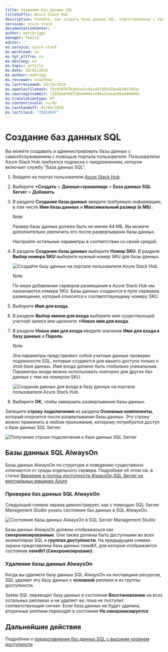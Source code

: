 ```yaml
---
title: Создание баз данных SQL
titleSuffix: Azure Stack Hub
description: Узнайте, как создать базы данных SQL, подготовленные с помощью адаптера поставщика ресурсов SQL, и управлять ими.
services: azure-stack
documentationCenter: ''
author: mattbriggs
manager: femila
editor: ''
ms.service: azure-stack
ms.workload: na
ms.tgt_pltfrm: na
ms.devlang: na
ms.topic: article
ms.date: 10/02/2019
ms.author: mabrigg
ms.reviewer: xiaofmao
ms.lastreviewed: 10/16/2018
ms.openlocfilehash: f6c030767ba64aa3c8acd47d5b358a4b385785ac
ms.sourcegitcommit: 1185b66f69f28e44481ce96a315ea285ed404b66
ms.translationtype: HT
ms.contentlocale: ru-RU
ms.lasthandoff: 01/09/2020
ms.locfileid: "75814547"
---
```

# <a name="create-sql-databases"></a>Создание баз данных SQL

Вы можете создавать и администрировать базы данных с самообслуживанием с помощью портала пользователя. Пользователю Azure Stack Hub требуется подписка с предложением, которое включает службу "База данных SQL".

1. Войдите на портал пользователя [Azure Stack Hub](azure-stack-overview.md).

2. Выберите **+Создать** &gt; **Данные+хранилище** &gt; **База данных SQL Server** &gt; **Добавить**.

3. В разделе **Создание базы данных** введите требуемую информацию, в том числе **Имя базы данных** и **Максимальный размер (в МБ)** .

   >[!NOTE]
   >Размер базы данных должен быть не менее 64 МБ. Вы можете дополнительно увеличить его после развертывания базы данных.

   Настройте остальные параметры в соответствии со своей средой.

4. В разделе **Создание базы данных** выберите **Номер SKU**. В разделе **Выбор номера SKU** выберите нужный номер SKU для базы данных.

   ![Создайте базу данных на портале пользователя Azure Stack Hub.](./media/azure-stack-sql-rp-deploy/newsqldb.png)

   >[!NOTE]
   >По мере добавления серверов размещения в Azure Stack Hub им назначаются номера SKU. Базы данных создаются в пуле серверов размещения, который относится к соответствующему номеру SKU.

5. Выберите **Имя для входа**.

6. В разделе **Выбор имени для входа** выберите имя существующей учетной записи или щелкните **+Новое имя для входа**.

7. В разделе **Новое имя для входа** введите значения **Имя для входа в базу данных** и **Пароль**.

   >[!NOTE]
   >Эти параметры представляют собой учетные данные проверки подлинности SQL, которые создаются для вашего доступа только к этой базе данных. Имя входа должно быть глобально уникальным. Параметры входа можно использовать повторно для других баз данных с тем же номером SKU.

   ![Создание данных для входа в базу данных на портале пользователя Azure Stack Hub](./media/azure-stack-sql-rp-deploy/create-new-login.png)

8. Выберите **OK**, чтобы завершить развертывание базы данных.

Запишите **строку подключения** из раздела **Основные компоненты**, который откроется после развертывания базы данных. Эту строку можно применить в любом приложении, которому потребуется доступ к базе данных SQL Server.

![Получение строки подключения к базе данных SQL Server](./media/azure-stack-sql-rp-deploy/sql-db-settings.png)

## <a name="sql-always-on-databases"></a>Базы данных SQL AlwaysOn

Базы данных AlwaysOn по структуре и поведению существенно отличаются от среды отдельного сервера. Подробнее об этом см. в статье [Введение в группы доступности AlwaysOn SQL Server на виртуальных машинах Azure](https://docs.microsoft.com/azure/virtual-machines/windows/sql/virtual-machines-windows-portal-sql-availability-group-overview)

### <a name="verify-sql-always-on-databases"></a>Проверка баз данных SQL AlwaysOn

Следующий снимок экрана демонстрирует, как с помощью SQL Server Management Studio узнать состояние баз данных в SQL AlwaysOn.

![Состояние базы данных AlwaysOn в SQL Server Management Studio](./media/azure-stack-sql-rp-deploy/verifyalwayson.png)

Базы данных AlwaysOn должны отображаться как **синхронизированные**. Они также должны быть доступными во всех экземплярах SQL и **группах доступности**. На предыдущем снимке экрана представлена база данных newdb1, для которой отображается состояние **newdb1 (Синхронизировано)** .

### <a name="delete-an-alwayson-database"></a>Удаление базы данных AlwaysOn

Когда вы удаляете базу данных SQL AlwaysOn на поставщике ресурсов, SQL удаляет эту базу данных с **основной** реплики и из группы доступности.

Затем SQL переводит базу данных в состояние **Восстановление** на всех остальных репликах и не удаляет ее, пока не поступит соответствующий сигнал. Если база данных не будет удалена, вторичные реплики переходят в состояние **Не синхронизируется**.

## <a name="next-steps"></a>Дальнейшие действия

Подробнее о [предоставлении баз данных SQL с высоким уровнем доступности](azure-stack-tutorial-sql.md)
